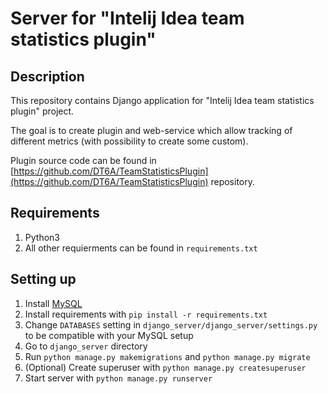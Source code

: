 # Server for "Intelij Idea team statistics plugin"
## Description
This repository contains Django application for "Intelij Idea team statistics plugin" project. 

The goal is to create plugin and web-service which allow tracking of different metrics (with possibility to create some custom).

Plugin source code can be found in [https://github.com/DT6A/TeamStatisticsPlugin](https://github.com/DT6A/TeamStatisticsPlugin) repository.

## Requirements
1. Python3
2. All other requierments can be found in `requirements.txt`

## Setting up
1. Install [MySQL](https://dev.mysql.com/downloads/installer/)
2. Install requirements with `pip install -r requirements.txt` 
3. Change `DATABASES` setting in `django_server/django_server/settings.py` to be compatible with your MySQL setup
4. Go to `django_server` directory
5. Run `python manage.py makemigrations` and `python manage.py migrate`
6. (Optional) Create superuser with `python manage.py createsuperuser`
8. Start server with `python manage.py runserver`
